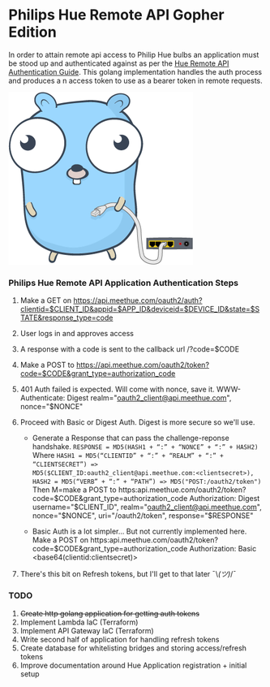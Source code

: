 # Philips Hue Remote API Gopher Edition
In order to attain remote api access to Philip Hue bulbs an application must be stood up and authenticated against as per the [Hue Remote API Authentication Guide](https://developers.meethue.com/develop/hue-api/remote-authentication/). This golang implementation handles the auth process and produces a n access token to use as a bearer token in remote requests.

![network gopher](img/network-gopher.png)

### Philips Hue Remote API Application Authentication Steps
1. Make a GET on https://api.meethue.com/oauth2/auth?clientid=$CLIENT_ID&appid=$APP_ID&deviceid=$DEVICE_ID&state=$STATE&response_type=code

2. User logs in and approves access

3. A response with a code is sent to the callback url /?code=$CODE

4. Make a POST to https://api.meethue.com/oauth2/token?code=$CODE&grant_type=authorization_code

5. 401 Auth failed is expected. Will come with nonce, save it.
WWW-Authenticate: Digest realm="oauth2_client@api.meethue.com", nonce="$NONCE"

6. Proceed with Basic or Digest Auth. Digest is more secure so we'll use.

    * Generate a Response that can pass the challenge-reponse handshake.
    `RESPONSE = MD5(HASH1 + “:” + “NONCE” + “:” + HASH2)`
    Where ```HASH1 = MD5(“CLIENTID” + “:” + “REALM” + “:” + “CLIENTSECRET”) => MD5($CLIENT_ID:oauth2_client@api.meethue.com:<clientsecret>), HASH2 = MD5(“VERB” + “:” + “PATH”) => MD5("POST:/oauth2/token")``` Then M=make a POST to https:api.meethue.com/oauth2/token?code=$CODE&grant_type=authorization_code
    Authorization: Digest username="$CLIENT_ID", realm="oauth2_client@api.meethue.com", nonce="$NONCE", uri="/oauth2/token", response="$RESPONSE"

    * Basic Auth is a lot simpler... But not currently implemented here.
    Make a POST on https:api.meethue.com/oauth2/token?code=$CODE&grant_type=authorization_code
    Authorization: Basic <base64(clientid:clientsecret)>

7. There's this bit on Refresh tokens, but I'll get to that later ¯\\_(ツ)_/¯

### TODO
1. ~~Create http golang application for getting auth tokens~~
2. Implement Lambda IaC (Terraform)
3. Implement API Gateway IaC (Terraform)
4. Write second half of application for handling refresh tokens
5. Create database for whitelisting bridges and storing access/refresh tokens
6. Improve documentation around Hue Application registration + initial setup